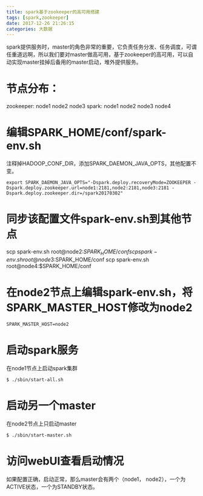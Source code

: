 ```yaml
---
title: spark基于zookeeper的高可用搭建
tags: [spark,zookeeper]
date: 2017-12-26 21:26:15
categories: 大数据
---
```

spark提供服务时，master的角色非常的重要，它负责任务分发、任务调度，可谓任重道远啊，所以我们要对master做高可用，基于zookeeper的高可用，可以自动实现master挂掉后备用的master启动，堆外提供服务。
<!-- more -->
# 节点分布：
zookeeper: node1 node2 node3
spark: node1 node2 node3 node4
# 编辑SPARK_HOME/conf/spark-env.sh
注释掉HADOOP_CONF_DIR，添加SPARK_DAEMON_JAVA_OPTS，其他配置不变。
```
export SPARK_DAEMON_JAVA_OPTS="-Dspark.deploy.recoveryMode=ZOOKEEPER -Dspark.deploy.zookeeper.url=node1:2181,node2:2181,node3:2181 -Dspark.deploy.zookeeper.dir=/spark20170302"
```
# 同步该配置文件spark-env.sh到其他节点
scp spark-env.sh root@node2:$SPARK_HOME/conf
scp spark-env.sh root@node3:$SPARK_HOME/conf
scp spark-env.sh root@node4:$SPARK_HOME/conf
# 在node2节点上编辑spark-env.sh，将SPARK_MASTER_HOST修改为node2
```
SPARK_MASTER_HOST=node2
```
# 启动spark服务
在node1节点上启动spark集群
```
$ ./sbin/start-all.sh
```
# 启动另一个master
在node2节点上只启动master
```
$ ./sbin/start-master.sh
```
# 访问webUI查看启动情况
如果配置正确，启动正常，那么master会有两个（node1， node2），一个为ACTIVE状态，一个为STANDBY状态。

